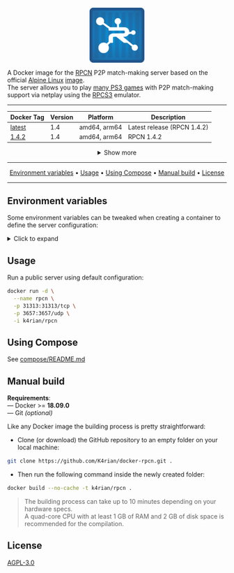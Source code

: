<p align="center">
 <img alt="docker-rpcn logo" src="https://raw.githubusercontent.com/K4rian/docker-rpcn/assets/icons/logo-docker-rpcn.svg" width="25%" align="center">
</p>

A Docker image for the [RPCN][1] P2P match-making server based on the official [Alpine Linux][2] [image][3].<br>
The server allows you to play [many PS3 games][4] with P2P match-making support via netplay using the [RPCS3][5] emulator.

---
<div align="center">

Docker Tag  | Version | Platform     | Description
---         | ---     | ---          | ---
[latest][6] | 1.4     | amd64, arm64 | Latest release (RPCN 1.4.2)
[1.4.2][6]  | 1.4     | amd64, arm64 | RPCN 1.4.2

<details>
<summary>Show more</summary>

Docker Tag   | Version | Platform     | Description
---          | ---     | ---          | ---
[1.4.1][6]   | 1.4     | amd64, arm64 | RPCN 1.4.1
[1.4.0][6]   | 1.4     | amd64, arm64 | RPCN 1.4.0
[1.3.0x][11] | 1.3     | amd64, arm64 | RPCN 1.3.0x (2025-02)
[1.3.0][11]  | 1.3     | amd64, arm64 | RPCN 1.3.0
[1.2.4x][10] | 1.2     | amd64, arm64 | RPCN 1.2.4x (2024-09)
[1.2.4][9]   | 1.0     | amd64, arm64 | RPCN 1.2.4
[1.2.3][9]   | 1.0     | amd64, arm64 | RPCN 1.2.3
[1.2.2][9]   | 1.0     | amd64, arm64 | RPCN 1.2.2
[1.2.1][9]   | 1.0     | amd64, arm64 | RPCN 1.2.1

</details>
</div>

---
<p align="center"><a href="#environment-variables">Environment variables</a> &bull; <a href="#usage">Usage</a> &bull; <a href="#using-compose">Using Compose</a> &bull; <a href="#manual-build">Manual build</a> <!-- &bull; <a href="#see-also">See also</a> --> &bull; <a href="#license">License</a></p>

---
## Environment variables
Some environment variables can be tweaked when creating a container to define the server configuration:

<details>
<summary>Click to expand</summary>

Variable                 | Default value  | Description 
---                      | ---            | ---
RPCN_HOST                | 0.0.0.0        | Host to bind to.
RPCN_PORT                | 31313          | Port<sup>1</sup> to listen on (TCP).
RPCN_HOSTV6              | ::             | Host only used for the signaling part of RPCN.
RPCN_CREATEMISSING       | true           | Create missing PSN servers IDs internally.
RPCN_LOGVERBOSITY        | Info           | Determines the verbosity of the logging. Valid values are: Trace, Debug, Info, Warn, Error.
RPCN_EMAILVALIDATION     | false          | This determines if emails are validated (if an email is sent to verify it and if a token is required).
RPCN_EMAILHOST           |                | If empty, the server will bind on `localhost:25` and credentials settings are ignored. Not started if email validation is set to `false`.
RPCN_EMAILLOGIN          |                | Email server login.
RPCN_EMAILPASSWORD       |                | Email server password.
RPCN_SIGNTICKETS         | false          | Determines if tickets are signed.
RPCN_SIGNTICKETSDIGEST   | SHA224         | OpenSSL message digest algorithm used to sign tickets.
RPCN_ENABLESTATSERVER    | false          | Enables a minimal web server to display stats.
RPCN_STATSERVERHOST      | 0.0.0.0        | Web stat server host.
RPCN_STATSERVERPORT      | 31314          | Web stat server port.
RPCN_STATSERVERCACHELIFE | 1              | Web stat server timeout.
RPCN_ADMINLIST           |                | List of admin usernames, separated by a comma (without space). Ensure that admin accounts are created before making the server public.

> <sup>1</sup> The server requires the following extra port to be opened: __3657__ (UDP).<br>

</details>

## Usage
Run a public server using default configuration: 
```bash
docker run -d \
  --name rpcn \
  -p 31313:31313/tcp \
  -p 3657:3657/udp \
  -i k4rian/rpcn
```

## Using Compose
See [compose/README.md][7]

## Manual build
__Requirements__:<br>
— Docker >= __18.09.0__<br>
— Git *(optional)*

Like any Docker image the building process is pretty straightforward: 

- Clone (or download) the GitHub repository to an empty folder on your local machine:
```bash
git clone https://github.com/K4rian/docker-rpcn.git .
```

- Then run the following command inside the newly created folder:
```bash
docker build --no-cache -t k4rian/rpcn .
```
> The building process can take up to 10 minutes depending on your hardware specs. <br>
> A quad-core CPU with at least 1 GB of RAM and 2 GB of disk space is recommended for the compilation.

<!---
## See also
* __[RPCN Egg](https://github.com/K4rian/)__ — A custom egg of RPCN for the Pterodactyl Panel.
* __[RPCN Template](https://github.com/K4rian/)__ — A custom template of RPCN ready to deploy from the Portainer Web UI.
--->

## License
[AGPL-3.0][8]

[1]: https://github.com/RipleyTom/rpcn "RPCN Repository"
[2]: https://www.alpinelinux.org/ "Alpine Linux Official Website"
[3]: https://hub.docker.com/_/alpine "Alpine Linux Docker Image"
[4]: https://wiki.rpcs3.net/index.php?title=RPCN_Compatibility_List "RPCN Compatibility List"
[5]: https://rpcs3.net/ "RPCS3 Project Website"
[6]: https://github.com/K4rian/docker-rpcn/blob/master/Dockerfile "Latest Dockerfile"
[7]: https://github.com/K4rian/docker-rpcn/tree/master/compose "Compose Files"
[8]: https://github.com/K4rian/docker-rpcn/blob/master/LICENSE
[9]: https://github.com/K4rian/docker-rpcn/blob/f4b33ea25ba3eba0a1c67ab3ef6c69596d9dc6d8/Dockerfile "Dockerfile v1.0"
[10]: https://github.com/K4rian/docker-rpcn/blob/e499e32380a44a6bfc4c529e139bbc90c5236d21/Dockerfile "Dockerfile v1.2"
[11]: https://github.com/K4rian/docker-rpcn/blob/6ea9ff669866b14e7fc4130d6b72cd17d7c3c950/Dockerfile "Dockerfile v1.3"